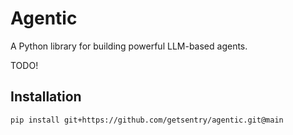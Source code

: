 # Agentic

A Python library for building powerful LLM-based agents.

TODO!

## Installation

```bash
pip install git+https://github.com/getsentry/agentic.git@main
```
